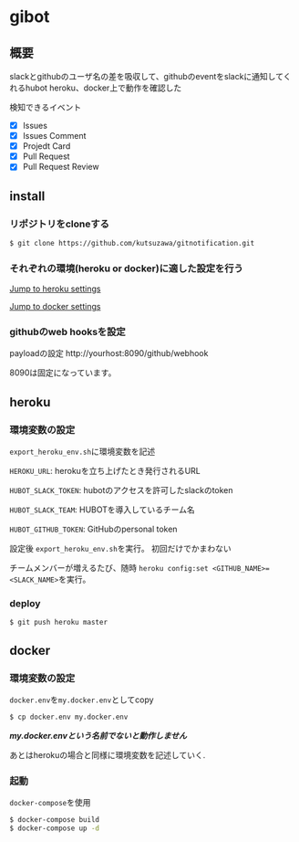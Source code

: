 # gibot
## 概要
slackとgithubのユーザ名の差を吸収して、githubのeventをslackに通知してくれるhubot
heroku、docker上で動作を確認した

検知できるイベント
- [x] Issues
- [x] Issues Comment
- [x] Projedt Card
- [x] Pull Request
- [x] Pull Request Review

## install

### リポジトリをcloneする
```bash
$ git clone https://github.com/kutsuzawa/gitnotification.git
```

### それぞれの環境(heroku or docker)に適した設定を行う
[Jump to heroku settings](https://github.com/kutsuzawa/gitnotification#heroku)

[Jump to docker settings](https://github.com/kutsuzawa/gitnotification#docker)


### githubのweb hooksを設定
payloadの設定
http://yourhost:8090/github/webhook

8090は固定になっています。


## heroku
### 環境変数の設定
`export_heroku_env.sh`に環境変数を記述

`HEROKU_URL`: herokuを立ち上げたとき発行されるURL

`HUBOT_SLACK_TOKEN`: hubotのアクセスを許可したslackのtoken

`HUBOT_SLACK_TEAM`: HUBOTを導入しているチーム名

`HUBOT_GITHUB_TOKEN`: GitHubのpersonal token

設定後 `export_heroku_env.sh`を実行。
初回だけでかまわない

チームメンバーが増えるたび、随時 `heroku config:set <GITHUB_NAME>=<SLACK_NAME>`を実行。

### deploy
```
$ git push heroku master
```

## docker
### 環境変数の設定
`docker.env`を`my.docker.env`としてcopy

```bash
$ cp docker.env my.docker.env
```

***my.docker.envという名前でないと動作しません***

あとはherokuの場合と同様に環境変数を記述していく.

### 起動
`docker-compose`を使用

```bash
$ docker-compose build
$ docker-compose up -d
```

